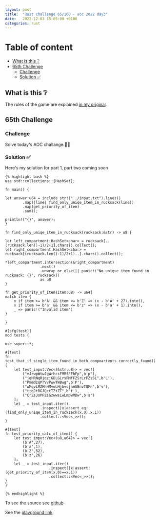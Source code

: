 ```yaml
---
layout: post
title:  "Rust challenge 65/100 - aoc 2022 day3"
date:   2022-12-03 15:05:00 +0100
categories: rust
---
```



#  Table of content
<!-- MarkdownTOC autolink="true" -->

- [What is this :grey_question:](#what-is-this-grey_question)
- [65th Challenge](#65th-challenge)
    - [Challenge](#challenge)
    - [Solution :white_check_mark:](#solution-white_check_mark)

<!-- /MarkdownTOC -->

## What is this :grey_question: 

The rules of the game are explained [in my original](https://maebli.github.io/rust/2021/10/18/100rust.html). 

## 65th Challenge
### Challenge

Solve today's AOC challange.🎅🦀

### Solution :white_check_mark:

Here's my solution for part 1, part two coming soon

    {% highlight bash %}
    use std::collections::{HashSet};

    fn main() {

    let answer:u64 = include_str!("../input.txt").lines()
            .map(|line| find_only_uniqe_item_in_rucksack(line))
            .map(get_priority_of_item)
            .sum();

    println!("{}", answer);
    }

    fn find_only_uniqe_item_in_rucksack(rucksack:&str) -> u8 {

    let left_compartment:HashSet<char> = rucksack[..(rucksack.len()-1)/2+1].chars().collect();
    let right_compartment:HashSet<char> = rucksack[(rucksack.len()-1)/2+1)..].chars().collect();

    *left_compartment.intersection(&right_compartment)
                    .next()
                    .unwrap_or_else(|| panic!("No unique item found in rucksack: {}", rucksack))
                    as u8
    }

    fn get_priority_of_item(item:u8) -> u64{
    match item {
        x if item >= b'A' && item <= b'Z' => (x - b'A' + 27).into(),
        x if item >= b'a' && item <= b'z' => (x - b'a' + 1).into(),
        _ => panic!("Invalid item")
    }

    }

    #[cfg(test)]
    mod tests {

    use super::*;

    #[test]
    fn test_that_if_single_item_found_in_both_compoartents_correctly_found() {
        let test_input:Vec<(&str,u8)> = vec![
            ("vJrwpWtwJgWrhcsFMMfFFhFp",b'p'),
            ("jqHRNqRjqzjGDLGLrsFMfFZSrLrFZsSL",b'L'),
            ("PmmdzqPrVvPwwTWBwg",b'P'),
            ("wMqvLMZHhHMvwLHjbvcjnnSBnvTQFn",b'v'),
            ("ttgJtRGJQctTZtZT",b't'),
            ("CrZsJsPPZsGzwwsLwLmpwMDw",b's')
        ];
        let _ = test_input.iter()
                    .inspect(|x|assert_eq!(find_only_uniqe_item_in_rucksack(x.0),x.1))
                    .collect::<Vec<_>>();
    }

    #[test]
    fn test_priority_calc_of_item() {
        let test_input:Vec<(u8,u64)> = vec![
            (b'A',27),
            (b'a',1),
            (b'Z',52),
            (b'z',26)
        ];
        let _ = test_input.iter()
                        .inspect(|x|assert!(get_priority_of_item(x.0)==x.1))
                        .collect::<Vec<_>>();
    }
    }

    {% endhighlight %}

To see the source see [github](https://github.com/maebli/100rustsnippets/tree/master/aoc-2022-day3) 

See the [playground link](https://play.rust-lang.org/?version=stable&mode=debug&edition=2021&gist=3f8cd81417f45dca7f890ac95ac8cd9b)

